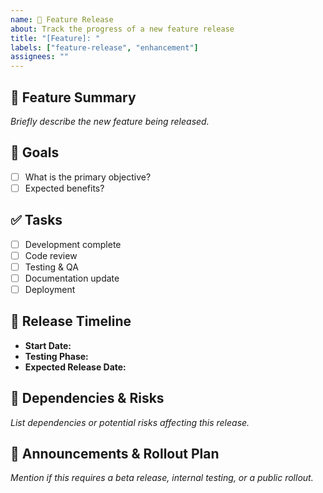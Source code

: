 ```yaml
---
name: 🚀 Feature Release
about: Track the progress of a new feature release
title: "[Feature]: "
labels: ["feature-release", "enhancement"]
assignees: ""
---
```


## 🚀 Feature Summary  
_Briefly describe the new feature being released._

## 🎯 Goals  
- [ ] What is the primary objective?  
- [ ] Expected benefits?  

## ✅ Tasks  
- [ ] Development complete  
- [ ] Code review  
- [ ] Testing & QA  
- [ ] Documentation update  
- [ ] Deployment  

## 📅 Release Timeline  
- **Start Date:**  
- **Testing Phase:**  
- **Expected Release Date:**  

## 📌 Dependencies & Risks  
_List dependencies or potential risks affecting this release._

## 📢 Announcements & Rollout Plan  
_Mention if this requires a beta release, internal testing, or a public rollout._
